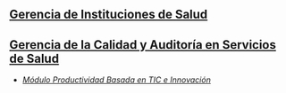 ## [Gerencia de Instituciones de Salud](https://www.udes.edu.co/programas-de-posgrado/gerencia-de-instituciones-de-salud)    
## [Gerencia de la Calidad y Auditoría en Servicios de Salud](https://www.udes.edu.co/programas-de-posgrado/gerencia-de-la-calidad-y-auditoria-en-servicios-de-salud)    

 - [*Módulo Productividad Basada en TIC e Innovación*](https://www.evernote.com/l/ADRudiaeAZBFk5ORJdvQhAjul65cAvn8ygw)

